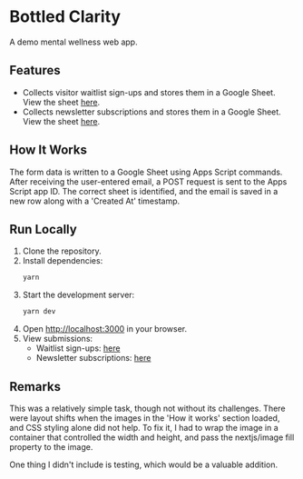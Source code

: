 # Bottled Clarity

A demo mental wellness web app.

## Features

- Collects visitor waitlist sign-ups and stores them in a Google Sheet. View the sheet [here](https://docs.google.com/spreadsheets/d/1wFibVlBKCKHhwUyidUO6C_luxrYvJ0kAQT1LPUfMi-E/edit?gid=0#gid=0).
- Collects newsletter subscriptions and stores them in a Google Sheet. View the sheet [here](https://docs.google.com/spreadsheets/d/1wFibVlBKCKHhwUyidUO6C_luxrYvJ0kAQT1LPUfMi-E/edit?gid=874858054#gid=874858054).

## How It Works

The form data is written to a Google Sheet using Apps Script commands. After receiving the user-entered email, a POST request is sent to the Apps Script app ID. The correct sheet is identified, and the email is saved in a new row along with a 'Created At' timestamp.

## Run Locally

1. Clone the repository.
2. Install dependencies:
   ```sh
   yarn
   ```
3. Start the development server:
   ```sh
   yarn dev
   ```
4. Open [http://localhost:3000](http://localhost:3000) in your browser.
5. View submissions:
   - Waitlist sign-ups: [here](https://docs.google.com/spreadsheets/d/1wFibVlBKCKHhwUyidUO6C_luxrYvJ0kAQT1LPUfMi-E/edit?gid=0#gid=0)
   - Newsletter subscriptions: [here](https://docs.google.com/spreadsheets/d/1wFibVlBKCKHhwUyidUO6C_luxrYvJ0kAQT1LPUfMi-E/edit?gid=874858054#gid=874858054)

## Remarks

This was a relatively simple task, though not without its challenges. There were layout shifts when the images in the 'How it works' section loaded, and CSS styling alone did not help. To fix it, I had to wrap the image in a container that controlled the width and height, and pass the nextjs/image fill property to the image.

One thing I didn't include is testing, which would be a valuable addition.

